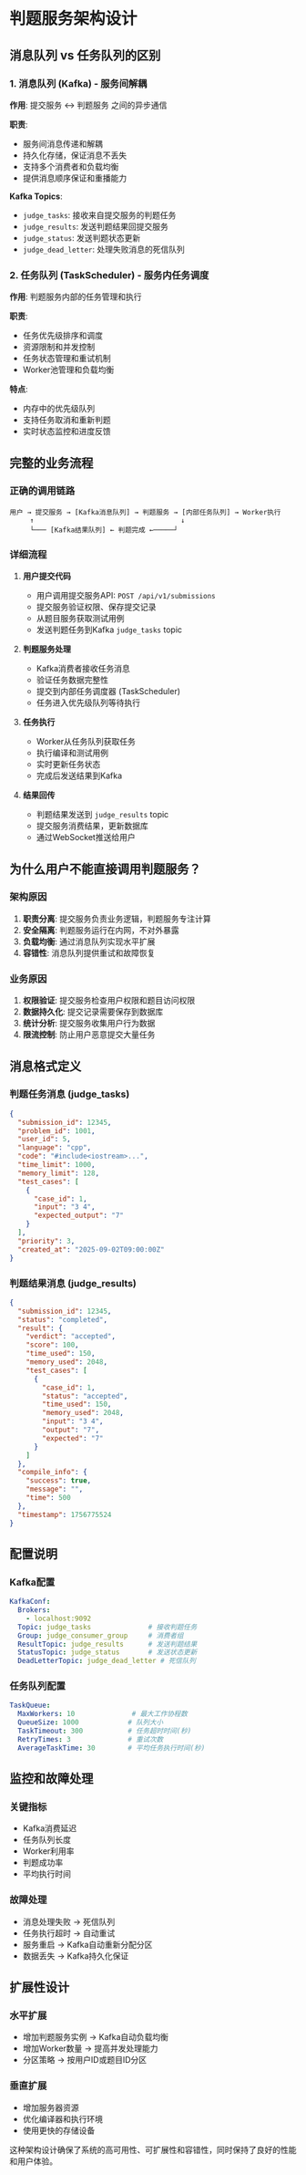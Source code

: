 # 判题服务架构设计

## 消息队列 vs 任务队列的区别

### 1. 消息队列 (Kafka) - 服务间解耦

**作用**: 提交服务 ↔ 判题服务 之间的异步通信

**职责**:
- 服务间消息传递和解耦
- 持久化存储，保证消息不丢失
- 支持多个消费者和负载均衡
- 提供消息顺序保证和重播能力

**Kafka Topics**:
- `judge_tasks`: 接收来自提交服务的判题任务
- `judge_results`: 发送判题结果回提交服务
- `judge_status`: 发送判题状态更新
- `judge_dead_letter`: 处理失败消息的死信队列

### 2. 任务队列 (TaskScheduler) - 服务内任务调度

**作用**: 判题服务内部的任务管理和执行

**职责**:
- 任务优先级排序和调度
- 资源限制和并发控制
- 任务状态管理和重试机制
- Worker池管理和负载均衡

**特点**:
- 内存中的优先级队列
- 支持任务取消和重新判题
- 实时状态监控和进度反馈

## 完整的业务流程

### 正确的调用链路

```
用户 → 提交服务 → [Kafka消息队列] → 判题服务 → [内部任务队列] → Worker执行
     ↑                                    ↓
     └─── [Kafka结果队列] ← 判题完成 ←─────┘
```

### 详细流程

1. **用户提交代码**
   - 用户调用提交服务API: `POST /api/v1/submissions`
   - 提交服务验证权限、保存提交记录
   - 从题目服务获取测试用例
   - 发送判题任务到Kafka `judge_tasks` topic

2. **判题服务处理**
   - Kafka消费者接收任务消息
   - 验证任务数据完整性
   - 提交到内部任务调度器 (TaskScheduler)
   - 任务进入优先级队列等待执行

3. **任务执行**
   - Worker从任务队列获取任务
   - 执行编译和测试用例
   - 实时更新任务状态
   - 完成后发送结果到Kafka

4. **结果回传**
   - 判题结果发送到 `judge_results` topic
   - 提交服务消费结果，更新数据库
   - 通过WebSocket推送给用户

## 为什么用户不能直接调用判题服务？

### 架构原因
1. **职责分离**: 提交服务负责业务逻辑，判题服务专注计算
2. **安全隔离**: 判题服务运行在内网，不对外暴露
3. **负载均衡**: 通过消息队列实现水平扩展
4. **容错性**: 消息队列提供重试和故障恢复

### 业务原因
1. **权限验证**: 提交服务检查用户权限和题目访问权限
2. **数据持久化**: 提交记录需要保存到数据库
3. **统计分析**: 提交服务收集用户行为数据
4. **限流控制**: 防止用户恶意提交大量任务

## 消息格式定义

### 判题任务消息 (judge_tasks)
```json
{
  "submission_id": 12345,
  "problem_id": 1001,
  "user_id": 5,
  "language": "cpp",
  "code": "#include<iostream>...",
  "time_limit": 1000,
  "memory_limit": 128,
  "test_cases": [
    {
      "case_id": 1,
      "input": "3 4",
      "expected_output": "7"
    }
  ],
  "priority": 3,
  "created_at": "2025-09-02T09:00:00Z"
}
```

### 判题结果消息 (judge_results)
```json
{
  "submission_id": 12345,
  "status": "completed",
  "result": {
    "verdict": "accepted",
    "score": 100,
    "time_used": 150,
    "memory_used": 2048,
    "test_cases": [
      {
        "case_id": 1,
        "status": "accepted",
        "time_used": 150,
        "memory_used": 2048,
        "input": "3 4",
        "output": "7",
        "expected": "7"
      }
    ]
  },
  "compile_info": {
    "success": true,
    "message": "",
    "time": 500
  },
  "timestamp": 1756775524
}
```

## 配置说明

### Kafka配置
```yaml
KafkaConf:
  Brokers:
    - localhost:9092
  Topic: judge_tasks              # 接收判题任务
  Group: judge_consumer_group     # 消费者组
  ResultTopic: judge_results      # 发送判题结果
  StatusTopic: judge_status       # 发送状态更新
  DeadLetterTopic: judge_dead_letter # 死信队列
```

### 任务队列配置
```yaml
TaskQueue:
  MaxWorkers: 10              # 最大工作协程数
  QueueSize: 1000            # 队列大小
  TaskTimeout: 300           # 任务超时时间(秒)
  RetryTimes: 3              # 重试次数
  AverageTaskTime: 30        # 平均任务执行时间(秒)
```

## 监控和故障处理

### 关键指标
- Kafka消费延迟
- 任务队列长度
- Worker利用率
- 判题成功率
- 平均执行时间

### 故障处理
- 消息处理失败 → 死信队列
- 任务执行超时 → 自动重试
- 服务重启 → Kafka自动重新分配分区
- 数据丢失 → Kafka持久化保证

## 扩展性设计

### 水平扩展
- 增加判题服务实例 → Kafka自动负载均衡
- 增加Worker数量 → 提高并发处理能力
- 分区策略 → 按用户ID或题目ID分区

### 垂直扩展
- 增加服务器资源
- 优化编译器和执行环境
- 使用更快的存储设备

这种架构设计确保了系统的高可用性、可扩展性和容错性，同时保持了良好的性能和用户体验。




